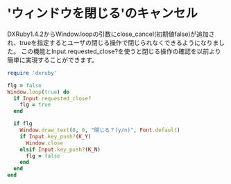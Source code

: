 # 'ウィンドウを閉じる'のキャンセル

DXRuby1.4.2からWindow.loopの引数にclose_cancel(初期値false)が追加され、trueを指定するとユーザの閉じる操作で閉じられなくできるようになりました。
この機能とInput.requested_close?を使うと閉じる操作の確認を以前より簡単に実現することができます。

```ruby
require 'dxruby'

flg = false
Window.loop(true) do
  if Input.requested_close?
    flg = true
  end

  if flg
    Window.draw_text(0, 0, "閉じる？(y/n)", Font.default)
    if Input.key_push?(K_Y)
      Window.close
    elsif Input.key_push?(K_N)
      flg = false
    end
  end
end
```

